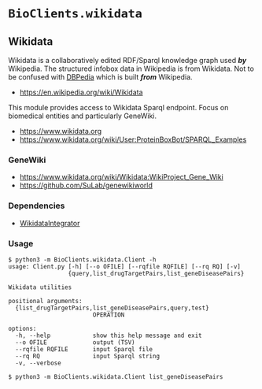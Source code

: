 # `BioClients.wikidata`

## Wikidata

Wikidata is a collaboratively edited RDF/Sparql knowledge graph
used ___by___ Wikipedia. The structured infobox data in Wikipedia
is from Wikidata. Not to be confused with
[DBPedia](https://en.wikipedia.org/wiki/DBpedia) which is 
built ___from___ Wikipedia.

  * <https://en.wikipedia.org/wiki/Wikidata>

This module provides access to Wikidata Sparql endpoint. Focus on
biomedical entities and particularly GeneWiki.

  * <https://www.wikidata.org>
  * <https://www.wikidata.org/wiki/User:ProteinBoxBot/SPARQL_Examples>

### GeneWiki

  * <https://www.wikidata.org/wiki/Wikidata:WikiProject_Gene_Wiki>
  * <https://github.com/SuLab/genewikiworld>

### Dependencies

  * [WikidataIntegrator](https://github.com/SuLab/WikidataIntegrator)

### Usage

```
$ python3 -m BioClients.wikidata.Client -h
usage: Client.py [-h] [--o OFILE] [--rqfile RQFILE] [--rq RQ] [-v]
                 {query,list_drugTargetPairs,list_geneDiseasePairs}

Wikidata utilities

positional arguments:
  {list_drugTargetPairs,list_geneDiseasePairs,query,test}
                        OPERATION

options:
  -h, --help            show this help message and exit
  --o OFILE             output (TSV)
  --rqfile RQFILE       input Sparql file
  --rq RQ               input Sparql string
  -v, --verbose
```

```
$ python3 -m BioClients.wikidata.Client list_geneDiseasePairs
```
